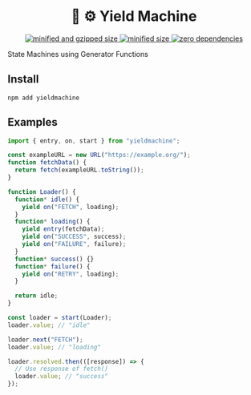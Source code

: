<div align="center">
  <h1>👑 ⚙️ Yield Machine</h1>
  <a href="https://bundlephobia.com/result?p=yieldmachine">
    <img src="https://badgen.net/bundlephobia/minzip/yieldmachine@0.1.0" alt="minified and gzipped size">
    <img src="https://badgen.net/bundlephobia/min/yieldmachine@0.1.0" alt="minified size">
    <img src="https://badgen.net/bundlephobia/dependency-count/yieldmachine@0.1.0" alt="zero dependencies">
  </a>
</div>

State Machines using Generator Functions

## Install

```console
npm add yieldmachine
```

## Examples

```javascript
import { entry, on, start } from "yieldmachine";

const exampleURL = new URL("https://example.org/");
function fetchData() {
  return fetch(exampleURL.toString());
}

function Loader() {
  function* idle() {
    yield on("FETCH", loading);
  }
  function* loading() {
    yield entry(fetchData);
    yield on("SUCCESS", success);
    yield on("FAILURE", failure);
  }
  function* success() {}
  function* failure() {
    yield on("RETRY", loading);
  }

  return idle;
}

const loader = start(Loader);
loader.value; // "idle"

loader.next("FETCH");
loader.value; // "loading"

loader.resolved.then(([response]) => {
  // Use response of fetch()
  loader.value; // "success"
});
```
